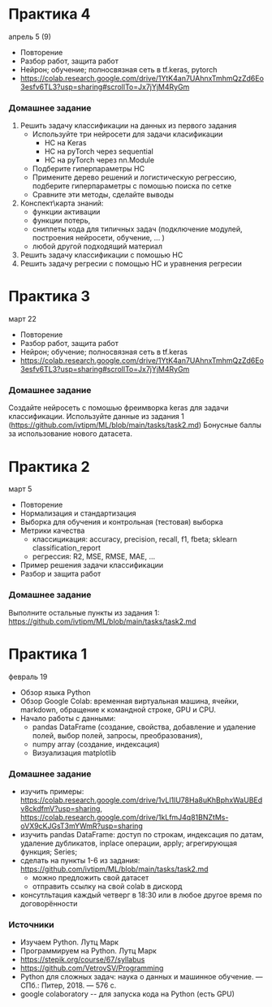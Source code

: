 # Практика 4
апрель 5 (9)
- Повторение
- Разбор работ, защита работ
- Нейрон; обучение; полносвязная сеть в tf.keras, pytorch
- https://colab.research.google.com/drive/1YtK4an7UAhnxTmhmQzZd6Eo3esfv6TL3?usp=sharing#scrollTo=Jx7jYjM4RyGm

### Домашнее задание
1. Решить задачу классификации на данных из первого задания
   - Используйте три нейросети для задачи класификации
     - НС на Keras 
     - НС на pyTorch через sequential
     - НС на pyTorch через nn.Module
   - Подберите гиперпараметры НС
   - Примените дерево решений и логистическую регрессию, подберите гиперпараметры с помошью поиска по сетке
   - Сравните эти методы, сделайте выводы
2. Конспект\карта знаний: 
   - функции активации
   - функции потерь, 
   - сниппеты кода для типичных задач (подключение модулей, построения нейросети, обучение, ... )
   - любой другой подходящий материал
1. Решить задачу классификации с помошью НС
1. Решить задачу регресии с помощью НС и уравнения регресии


# Практика 3
март 22
- Повторение
- Разбор работ, защита работ
- Нейрон; обучение; полносвязная сеть в tf.keras
- https://colab.research.google.com/drive/1YtK4an7UAhnxTmhmQzZd6Eo3esfv6TL3?usp=sharing#scrollTo=Jx7jYjM4RyGm


### Домашнее задание 
Создайте нейросеть с помошью фреимворка keras для задачи классификации. 
Используйте данные из задания 1 (https://github.com/ivtipm/ML/blob/main/tasks/task2.md)
Бонусные баллы за использование нового датасета. 

# Практика 2
март 5
- Повторение
- Нормализация и стандартизация
- Выборка для обучения и контрольная (тестовая) выборка
- Метрики качества 
  - классицикация: accuracy, precision, recall, f1, fbeta; sklearn classification_report
  - регрессия: R2, MSE, RMSE, MAE, ...
- Пример решения задачи классификации
- Разбор и защита работ

### Домашнее задание
Выполните остальные пункты из задания 1:
https://github.com/ivtipm/ML/blob/main/tasks/task2.md


# Практика 1
февраль 19
- Обзор языка Python
- Обзор Google Colab: временная виртуальная машина, ячейки, markdown, обращение к командной строке, GPU и CPU.
- Начало работы с данными: 
  - pandas DataFrame (создание, свойства, добавление и удаление полей, выбор полей, запросы, преобразования), 
  - numpy array (создание, индексация)
  - Визуализация matplotlib


### Домашнее задание
- изучить примеры: https://colab.research.google.com/drive/1vLl1lU78Ha8uKhBphxWaUBEdv8ckdfmV?usp=sharing, https://colab.research.google.com/drive/1kLfmJ4q81BNZtMs-oVX9cKJGsT3mYWmR?usp=sharing
- изучить pandas DataFrame: доступ по строкам, индексация по датам, удаление дубликатов, inplace операции, apply; агрегирующая функция; Series;
- сделать на пункты 1-6 из задания: https://github.com/ivtipm/ML/blob/main/tasks/task2.md
  - можно предложить свой датасет
  - отправить ссылку на свой colab в дискорд
- консутльтация каждый четверг в 18:30 или в любое другое время по договорённости



### Источники
- Изучаем Python. Лутц Марк
- Программируем на Python. Лутц Марк
- https://stepik.org/course/67/syllabus
- https://github.com/VetrovSV/Programming
- Python для сложных задач: наука о данных и машинное обучение. — СПб.: Питер, 2018. — 576 с.
- google colaboratory -- для запуска кода на Python (есть GPU)
